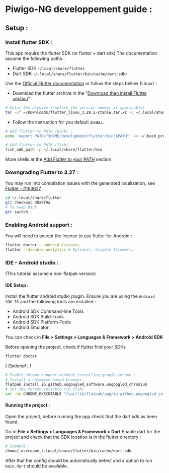 # Piwigo-NG developpement guide :

## Setup :

### Install flutter SDK :

This app require the flutter SDK (or flutter + dart sdk)
The documentation assume the following paths :

- Flutter SDK `~/local/share/flutter`
- Dart SDK  `~/.local/share/flutter/bin/cache/dart-sdk/`

Use the [Official Flutter documentation](https://docs.flutter.dev/get-started/install) or follow the steps bellow (Linux) :

- Download the flutter archive in the "[Download then install Flutter section](https://docs.flutter.dev/get-started/install/linux/android#download-then-install-flutter)"

```sh
# Untar the archive (replace the version number if applicable)
tar -xf ~/Downloads/flutter_linux_3.29.2-stable.tar.xz -C ~/.local/share/
```

- Follow the instruction for you default `$SHELL`

```sh
# Add flutter to PATH (bash) :
echo 'export PATH="$HOME/development/flutter/bin:$PATH"' >> ~/.bash_profile
```

```sh
# Add flutter to PATH (fish)
fish_add_path -p ~/.local/share/flutter/bin
```

More shells at the [Add Flutter to your PATH](https://docs.flutter.dev/get-started/install/linux/android#add-flutter-to-your-path) section

### Downgrading Flutter to 3.27 :

You may run into compilation issues with the generated localization, see [Flutter - #163627](https://github.com/flutter/flutter/issues/163627)

```sh
cd ~/.local/share/flutter
git checkout d8a9f9a
# To swap back 
git switch -
```

### Enabling Android support :

You will need to accept the license to use flutter for Android :

```sh
flutter doctor --android-licenses
flutter --disable-analytics # Optional, disable telemetry
```

### IDE - Android studio :

(This tutorial assume a non-flatpak version)

#### IDE Setup :

Install the flutter android studio plugin. Ensure you are using the `Android SDK 35` and the following tools are installed :

- Android SDK Command-line Tools
- Android SDK Build-Tools
- Android SDK Platform-Tools
- Android Emulator

You can check in **File > Settings > Languages & Framework > Android SDK**

Before opening the project, check if flutter find your SDKs
```sh
flutter doctor
```

*( Optional : )*

```sh
# Enable chrome support without installing google-chrome :
# Install a chromium based browser
flatpak install io.github.ungoogled_software.ungoogled_chromium
# Set the Chrome variable (in fish)
set -Ux CHROME_EXECUTABLE "/var/lib/flatpak/app/io.github.ungoogled_software.ungoogled_chromium/current/active/export/bin/io.github.ungoogled_software.ungoogled_chromium"
```

#### Running the project :

Open the project, before running the app check that the dart sdk as been found.

Go to **File > Settings > Languages & Framework > Dart**
Enable dart for the project and check that the SDK location is in the flutter directory :

```sh
# Exemple :
/home/_username_/.local/share/flutter/bin/cache/dart-sdk
```

After that the config should be automatically detect and a option to run `main.dart` should be available.
